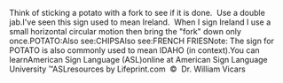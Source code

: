 Think of sticking a potato with a fork to see if it is done.  Use a
  double jab.I've seen this sign used to mean Ireland.  When I sign Ireland I use a
  small horizontal circular motion then bring the "fork" down only
  once.POTATO:Also see:CHIPSAlso see:FRENCH FRIESNote: The sign for POTATO is also commonly used to mean IDAHO (in 
			context).You can learnAmerican Sign Language (ASL)online at American Sign Language University ™ASLresources by Lifeprint.com  ©  Dr. William Vicars